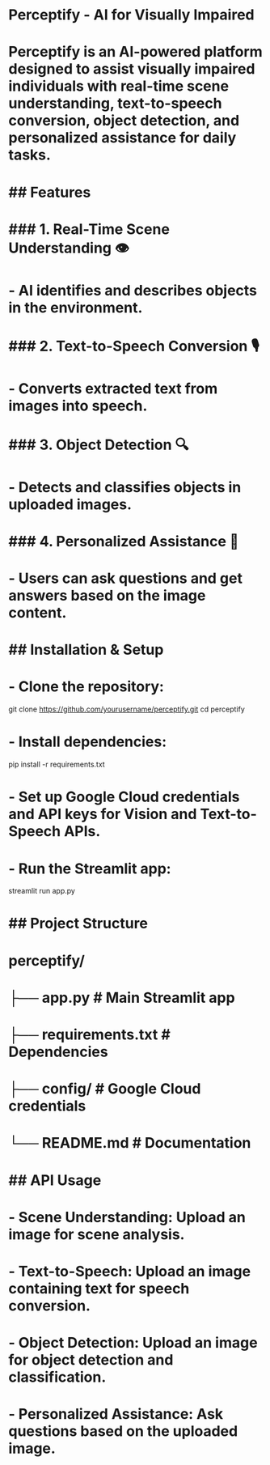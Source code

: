 # Perceptify - AI for Visually Impaired

# **Perceptify** is an AI-powered platform designed to assist visually impaired individuals with real-time scene understanding, text-to-speech conversion, object detection, and personalized assistance for daily tasks.

# ## Features

# ### 1. **Real-Time Scene Understanding 👁️**
#    - AI identifies and describes objects in the environment.

# ### 2. **Text-to-Speech Conversion 🎙️**
#    - Converts extracted text from images into speech.

# ### 3. **Object Detection 🔍**
#    - Detects and classifies objects in uploaded images.

# ### 4. **Personalized Assistance 🤖**
#    - Users can ask questions and get answers based on the image content.

# ## Installation & Setup

# - Clone the repository:
git clone https://github.com/yourusername/perceptify.git
cd perceptify

# - Install dependencies:
pip install -r requirements.txt

# - Set up Google Cloud credentials and API keys for Vision and Text-to-Speech APIs.

# - Run the Streamlit app:
streamlit run app.py

# ## Project Structure

# perceptify/
# ├── app.py                 # Main Streamlit app
# ├── requirements.txt       # Dependencies
# ├── config/                # Google Cloud credentials
# └── README.md              # Documentation

# ## API Usage

# - **Scene Understanding**: Upload an image for scene analysis.
# - **Text-to-Speech**: Upload an image containing text for speech conversion.
# - **Object Detection**: Upload an image for object detection and classification.
# - **Personalized Assistance**: Ask questions based on the uploaded image.
